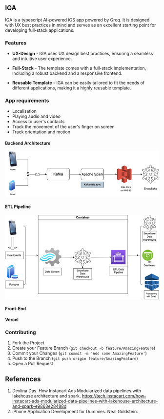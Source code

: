 ## IGA

IGA is a typescript AI-powered iOS app powered by Groq. It is designed with UX best practices in mind and serves as an excellent starting point for developing full-stack applications. 

### Features

* **UX-Design** - IGA uses UX design best practices, ensuring a seamless and intuitive user experience.

* **Full-Stack** - The template comes with a full-stack implementation, including a robust backend and a responsive frontend. 

* **Reusable Template** - IGA can be easily tailored to fit the needs of different applications, making it a highly reusable template.

### App requirements
* Localisation
* Playing audio and video
* Access to user's contacts
* Track the movement of the user's finger on screen
* Track orientation and motion
  

#### Backend Architecture

![Backend Architecture](architecture/backend.png)

#### ETL Pipeline

![ETL Pipeline](architecture/etl.png)


#### Front-End
**Vercel**

### Contributing

1. Fork the Project
2. Create your Feature Branch (`git checkout -b feature/AmazingFeature`)
3. Commit your Changes (`git commit -m 'Add some AmazingFeature'`)
4. Push to the Branch (`git push origin feature/AmazingFeature`)
5. Open a Pull Request


## References

1. Devlina Das. How Instacart Ads Modularized data pipelines with lakehouse architecture and spark. https://tech.instacart.com/how-instacart-ads-modularized-data-pipelines-with-lakehouse-architecture-and-spark-e9863e28488d
2. iPhone Application Development for Dummies. Neal Goldstein. 
